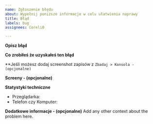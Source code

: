 ```yaml
---
name: Zgłoszenie błędu
about: Wypełnij poniższe informacje w celu ułatwienia naprawy
title: Błąd
labels: bug
assignees: Coreli0

---
```


**Opisz  błąd**

**Co zrobiłeś że uzyskałeś ten błąd**

**Jeśli możesz dodaj screenshot zapisów z `Zbadaj > Konsola - (opcjonalne)`

**Screeny - (opcjonalne)**


**Statystyki techniczne**
 - Przeglądarka: 
 - Telefon czy Komputer: 

**Dodatkowe informacje - (opcjonalne)**
Add any other context about the problem here.
